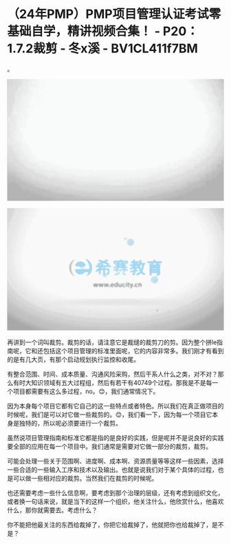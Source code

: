 # （24年PMP）PMP项目管理认证考试零基础自学，精讲视频合集！ - P20：1.7.2裁剪 - 冬x溪 - BV1CL411f7BM

。

![](img/5d59dc8046930f7f4fa4697589a51381_1.png)

![](img/5d59dc8046930f7f4fa4697589a51381_2.png)

再讲到一个词叫裁剪。裁剪的话，请注意它是裁缝的裁剪刀的剪。因为整个拼le指南呢，它和还包括这个项目管理的标准里面呢，它的内容非常多。我们刚才有看到的是有几大页，有那个启动规划执行监控和收尾。

有整合范围、时间、成本质量、沟通风险采购，然后干系人什么之类，对不对？那么有时大知识领域有五大过程组，然后有若干有40749个过程。那我是不是每一个项目都需要有这么多过程，no。😊，我们通常情况下。

因为本身每个项目它都有它自己的这一些特点或者特色。所以我们在真正做项目的时候呢，我们是可以对它做一些裁剪的。😊，我们看一下，因为每一个项目它本身是独特的，所以呢必须要进行一个裁剪。

虽然说项目管理指南和标准它都是指的是良好的实践，但是呢并不是说良好的实践要全部的应用在每一个项目中。我们通常是需要对它做一部分的裁剪，裁剪。

可能会处理一些关于范围啊、进度啊、成本啊、资源质量等等这样一些因素，选择一些合适的一些输入工序和技术以及输出。也就是说我们对于某个具体的过程，也是可以做一些相对应的裁剪。当然我们在裁剪的时候呢。

也还需要考虑一些什么信息啊，要考虑到那个治理的层级，还有考虑到组织文化，或者换一句话来说，就是当下的这样一个组织，他关注什么，他欣赏什么，他喜欢什么，那你就需要去。考虑什么？

你不能把他最关注的东西给裁掉了，你把它给裁掉了，他就把你也给裁掉了，是不是？